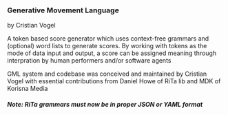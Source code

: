 
### Generative Movement Language
by Cristian Vogel

A token based score generator which uses context-free grammars
and (optional) word lists to generate scores. By working with tokens
as the mode of data input and output, a score can be assigned meaning
through interpration by human performers and/or software agents

GML system and codebase was conceived and maintained by Cristian Vogel
with essential contributions from Daniel Howe of RiTa lib and MDK of Korisna Media
<br>

##### Note: RiTa grammars must now be in proper JSON or YAML format

<br>





